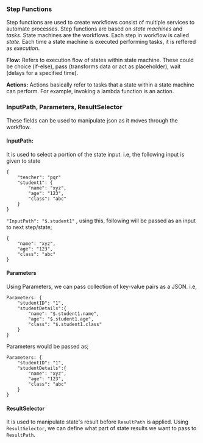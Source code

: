 ### Step Functions
Step functions are used to create workflows consist of multiple services to automate processes.
Step functions are based on *state machines* and *tasks*. State machines are the workflows. Each step in workflow is called *state*.
Each time a state machine is executed performing tasks, it is reffered as *execution*.

**Flow:** Refers to execution flow of states within state machine. These could be choice (if-else), pass (transforms data or act as placeholder), wait (delays for a specified time).

**Actions:** Actions basically refer to tasks that a state within a state machine can perform. For example, invoking a lambda function is an action.

### InputPath, Parameters, ResultSelector
These fields can be used to manipulate json as it moves through the workflow.

#### InputPath:
It is used to select a portion of the state input. i.e, the following input is given to state
```
{   
    "teacher": "pqr"
    "student1": {
        "name": "xyz",
        "age": "123",
        "class": "abc"
    }
}
```
`"InputPath": "$.student1"` , using this, following will be passed as an input to next step/state;
```
{
    "name": "xyz",
    "age": "123",
    "class": "abc"
}
```

#### Parameters
Using Parameters, we can pass collection of key-value pairs as a JSON. i.e,
```
Parameters: {
    "studentID": "1",
    "studentDetails":{
        "name": "$.student1.name", 
        "age": "$.student1.age",
        "class": "$.student1.class"
    }
}
```
Parameters would be passed as;
```
Parameters: {
    "studentID": "1",
    "studentDetails":{
        "name": "xyz", 
        "age": "123",
        "class": "abc"
    }
}
```

#### ResultSelector
It is used to manipulate state's result before `ResultPath` is applied. Using `ResultSelector`, we can define what part of state results we want to pass to `ResultPath`.
